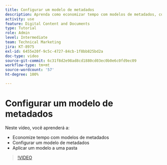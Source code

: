 ```yaml
---
title: Configurar um modelo de metadados
description: Aprenda como economizar tempo com modelos de metadados, configurar um modelo de metadados e aplicar um modelo a uma pasta no [!UICONTROL Workfront DAM].
activity: use
feature: Digital Content and Documents
type: Tutorial
role: Admin
level: Intermediate
team: Technical Marketing
jira: KT-8975
exl-id: 6455e20f-9c5c-4727-84cb-1f8bb825bd2a
doc-type: video
source-git-commit: 6c31f8d2e98ad8cd1880cd03ec0b0e6c0fd9ec09
workflow-type: tm+mt
source-wordcount: '57'
ht-degree: 100%

---
```


# Configurar um modelo de metadados

Neste vídeo, você aprenderá a:

* Economize tempo com modelos de metadados
* Configurar um modelo de metadados
* Aplicar um modelo a uma pasta

>[!VIDEO](https://video.tv.adobe.com/v/335238/?quality=12&learn=on)
